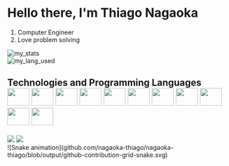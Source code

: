 <div>
<h1>Hello there, I'm Thiago Nagaoka</h1>
<ol>
  <li>Computer Engineer</li>
  <li>Love problem solving</li>
</ol>
</div>
<div style="display: flex; flex-direction=row;">
  <img src="https://github-readme-stats.vercel.app/api?username=nagaoka-thiago&show_icons=true" alt="my_stats">
</div>
<div>
<img src="https://github-readme-stats.vercel.app/api/top-langs/?username=nagaoka-thiago" alt="my_lang_used">
</div>
<div>
 <h2>Technologies and Programming Languages
 <div>
   <img src="https://cdn.jsdelivr.net/gh/devicons/devicon/icons/c/c-original.svg" width="50" height="40" />
   <img src="https://cdn.jsdelivr.net/gh/devicons/devicon/icons/cplusplus/cplusplus-original.svg" width="50" height="40" />
   <img src="https://cdn.jsdelivr.net/gh/devicons/devicon/icons/csharp/csharp-original.svg" width="50" height="40" />
   <img src="https://cdn.jsdelivr.net/gh/devicons/devicon/icons/java/java-original-wordmark.svg" width="50" height="40" />
   <img src="https://cdn.jsdelivr.net/gh/devicons/devicon/icons/microsoftsqlserver/microsoftsqlserver-plain-wordmark.svg" width="50" height="40" />
   <img src="https://cdn.jsdelivr.net/gh/devicons/devicon/icons/mysql/mysql-original-wordmark.svg" width="50" height="40" />
   <img src="https://cdn.jsdelivr.net/gh/devicons/devicon/icons/matlab/matlab-original.svg" width="50" height="40" />
   <img src="https://cdn.jsdelivr.net/gh/devicons/devicon/icons/html5/html5-original-wordmark.svg" width="50" height="40" />
   <img src="https://cdn.jsdelivr.net/gh/devicons/devicon/icons/css3/css3-original-wordmark.svg" width="50" height="40" />
   <img src="https://cdn.jsdelivr.net/gh/devicons/devicon/icons/javascript/javascript-original.svg" width="50" height="40" />
   <img src="https://cdn.jsdelivr.net/gh/devicons/devicon/icons/react/react-original-wordmark.svg" width="50" height="40" />
  </div>
</div>
<div>
  <a href="https://www.linkedin.com/in/nagaokathiago/"><img src="https://img.shields.io/badge/LinkedIn-0077B5?style=for-the-badge&logo=linkedin&logoColor=white"></a>
  <a href="https://github.com/nagaoka-thiago/"><img src="https://img.shields.io/badge/GitHub-100000?style=for-the-badge&logo=github&logoColor=white"></a>
</div>
  ![Snake animation](github.com/nagaoka-thiago/nagaoka-thiago/blob/output/github-contribution-grid-snake.svg)
